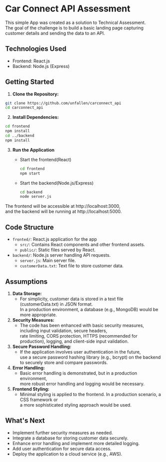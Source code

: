 # Car Connect API Assessment

This simple App was created as a solution to Technical Assessment. \
The goal of the challenge is to build a basic landing page capturing customer details and sending the data to an API.

## Technologies Used

- Frontend: React.js
- Backend: Node.js (Express)
## Getting Started
1. **Clone the Repository:**
```bash
git clone https://github.com/unfallen/carconnect_api
cd carconnect_api
```
2. **Install Dependencies:**
```bash
cd frontend
npm install
cd ../backend
npm install
```
3. **Run the Application**
   - Start the frontend(React)
     ```bash
     cd frontend
     npm start
     ```

   - Start the backend(Node.js/Express)
     ```bash
     cd backend
     node server.js
     ```


The frontend will be accessible at http://localhost:3000, \
and the backend will be running at http://localhost:5000.

## Code Structure
- `fronted/`: React.js application for the app
  - `src/`: Contains React components and other frontend assets.
  - `public/`: Static files served by React.
- `backend/`: Node.js server handling API requests.
  - `server.js`: Main server file.
  - `customerData.txt`: Text file to store customer data.

## Assumptions
1. **Data Storage:**
    - For simplicity, customer data is stored in a text file (customerData.txt) in JSON format. \
   In a production environment, a database (e.g., MongoDB) would be more appropriate.
2. **Security Measures:**
    - The code has been enhanced with basic security measures, including input validation, secure headers, \
   rate limiting, CORS protection, HTTPS (recommended for production), logging, and client-side input validation.
3. **Secure Password Handling:**
    - If the application involves user authentication in the future, \
   use a secure password hashing library (e.g., bcrypt) on the backend to securely store and compare passwords.
4. **Error Handling:**
    - Basic error handling is demonstrated, but in a production environment, \
   more robust error handling and logging would be necessary.
5. **Frontend Styling:**
    - Minimal styling is applied to the frontend. In a production scenario, a CSS framework or \
   a more sophisticated styling approach would be used.

## What's Next
- Implement further security measures as needed.
- Integrate a database for storing customer data securely.
- Enhance error handling and implement more detailed logging.
- Add user authentication for secure data access.
- Deploy the application to a cloud service (e.g., AWS).